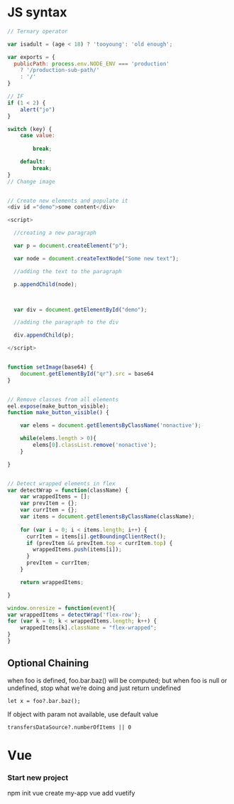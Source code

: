# JS syntax

```js
// Ternary operator

var isadult = (age < 18) ? 'tooyoung': 'old enough';

var exports = {
  publicPath: process.env.NODE_ENV === 'production'
    ? '/production-sub-path/'
    : '/'
}

// IF
if (1 < 2) {
    alert("jo")
}

switch (key) {
    case value:
        
        break;

    default:
        break;
}
// Change image


// Create new elements and populate it
<div id ="demo">some content</div>

<script>

  //creating a new paragraph

  var p = document.createElement("p");

  var node = document.createTextNode("Some new text");

  //adding the text to the paragraph

  p.appendChild(node);



  var div = document.getElementById("demo");

  //adding the paragraph to the div

  div.appendChild(p);

</script>


function setImage(base64) {
    document.getElementById("qr").src = base64
}


// Remove classes from all elements
eel.expose(make_button_visible);
function make_button_visible() {

    var elems = document.getElementsByClassName('nonactive');

    while(elems.length > 0){
        elems[0].classList.remove('nonactive');
    }

}


// Detect wrapped elements in flex
var detectWrap = function(className) {
    var wrappedItems = [];
    var prevItem = {};
    var currItem = {};
    var items = document.getElementsByClassName(className);
  
    for (var i = 0; i < items.length; i++) {
      currItem = items[i].getBoundingClientRect();
      if (prevItem && prevItem.top < currItem.top) {
        wrappedItems.push(items[i]);
      }
      prevItem = currItem;
    }

    return wrappedItems;

}

window.onresize = function(event){
var wrappedItems = detectWrap('flex-row');
for (var k = 0; k < wrappedItems.length; k++) {
    wrappedItems[k].className = "flex-wrapped";
}
}
```

## Optional Chaining

when foo is defined, foo.bar.baz() will be computed; but when foo is null or undefined, stop what we’re doing and just return undefined

    let x = foo?.bar.baz();

If object with param not available, use default value

    transfersDataSource?.numberOfItems || 0
    
# Vue

### Start new project

npm init
vue create my-app
vue add vuetify
